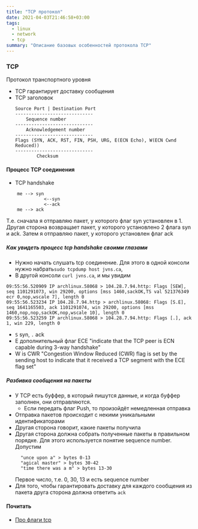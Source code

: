 ```yaml
---
title: "TCP протокол"
date: 2021-04-03T21:46:58+03:00
tags: 
  - linux 
  - network
  - tcp
summary: "Описание базовых особенностей протокола TCP"
---
```


### TCP
Протокол транспортного уровня
* TCP гарантирует доставку сообщения
* TCP заголовок
  ```
  Source Port | Destination Port
  -----------------------------
      Sequence number
  -----------------------------
      Acknowledgement number
  -----------------------------
  Flags (SYN, ACK, RST, FIN, PSH, URG, E(ECN Echo), W(ECN Cwnd Reduced))
  -----------------------------
          Checksum
  ```

#### Процесс TCP соединения
* TCP handshake
```
    me --> syn
              <--syn 
              <--ack
    me --> ack
```

 Т.е. сначала я отправляю пакет, у которого флаг syn установлен в 1. Другая сторона возвращает пакет, у которого установлено 2 флага syn и ack.
 Затем я отправляю пакет, у которого установлен флаг ack
##### Как увидеть процесс tcp handshake своими глазами
* Нужно начать слушать tcp соединение. Для этого в одной консоли нужно набрать`sudo tcpdump host jvns.ca`, 
* В другой консоли `curl jvns.ca`, и мы увидим
 ```
 09:55:56.520909 IP archlinux.58068 > 104.28.7.94.http: Flags [SEW], seq 1101291073, win 29200, options [mss 1460,sackOK,TS val 521376349 ecr 0,nop,wscale 7], length 0                                            
 09:55:56.523234 IP 104.28.7.94.http > archlinux.58068: Flags [S.E], seq 1641165503, ack 1101291074, win 29200, options [mss 1460,nop,nop,sackOK,nop,wscale 10], length 0                                          
 09:55:56.523259 IP archlinux.58068 > 104.28.7.94.http: Flags [.], ack 1, win 229, length 0
 ```
* `S` syn, `.`  ack
* E дополнительный флаг ECE "indicate that the TCP peer is ECN capable during 3-way handshake"
* W is CWR "Congestion Window Reduced (CWR) flag is set by the sending host to indicate that it received a TCP segment with the ECE flag set"
##### Разбивка сообщения на пакеты 
* У TCP есть буффер, в который пишутся данные, и когда буффер заполнен, они отправляются.
  * Если передать флаг Push, то произойдёт немедленная отправка
* Отправка пакетов происходит с некими уникальными идентификаторами
* Другая сторона говорит, какие пакеты получила
* Другая сторона должна собрать полученные пакеты в правильном порядке. Для этого используется понятие sequence number. 
  Допустим 
  ```
    "unce upon a" > bytes 0-13
    "agical master" > bytes 30-42
    "time there was a m" > bytes 13-30 
  ```
  Первое число, т.е. 0, 30, 13 и есть sequence number
* Для того, чтобы гарантировать доставку для каждого сообщения из пакета друга сторона должна ответить `ack`


#### Почитать
* [Про флаги tcp](http://packetlife.net/blog/2011/mar/2/tcp-flags-psh-and-urg/)
